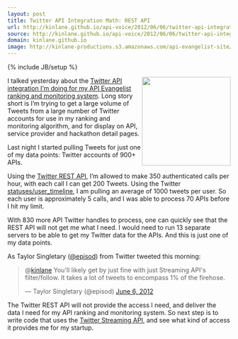 ```yaml
---
layout: post
title: Twitter API Integration Math: REST API
url: http://kinlane.github.io/api-voice/2012/06/06/twitter-api-integration-math-rest-api/
source: http://kinlane.github.io/api-voice/2012/06/06/twitter-api-integration-math-rest-api/
domain: kinlane.github.io
image: http://kinlane-productions.s3.amazonaws.com/api-evangelist-site/blog/twitter-bird-blue-on-white.png
---
```

{% include JB/setup %}<p><p><img src="http://kinlane-productions.s3.amazonaws.com/twitter/twitter-bird-blue-on-white.png" alt="" width="200" align="right" /></p>
<p>I talked yesterday about the <a title="Twitter API Integration I'm doing for my API ranking and monitoring system" href="/2012/06/05/doing-the-twitter-api-integration-math/">Twitter API integration I&rsquo;m doing for my API Evangelist ranking and monitoring system</a>.  Long story short is I&rsquo;m trying to get a large volume of Tweets from a large number of Twitter accounts for use in my ranking and monitoring algorithm, and for display on API, service provider and hackathon detail pages.</p>
<p>Last night I started pulling Tweets for just one of my data points:  Twitter accounts of 900+ APIs.</p>
<p>Using the <a title="Twitter REST API" href="https://dev.twitter.com/docs/api">Twitter REST API</a>, I&rsquo;m allowed to make 350 authenticated calls per hour, with each call I can get 200 Tweets.  Using the Twitter <a href="https://dev.twitter.com/docs/api/1/get/statuses/user_timeline">statuses/user_timeline</a>, I am pulling an average of 1000 tweets per user.  So each user is approximately 5 calls, and I was able to process 70 APIs before I hit my limit.</p>
<p>With 830 more API Twitter handles to process, one can quickly see that the REST API will not get me what I need.  I would need to run 13 separate servers to be able to get my Twitter data for the APIs.  And this is just one of my data points.</p>
<p>As Taylor Singletary (<a title="@episod" href="https://twitter.com/#!/episod">@episod</a>) from Twitter tweeted this morning:</p>
<blockquote class="twitter-tweet">
<p>@<a href="https://twitter.com/kinlane">kinlane</a> You'll likely get by just fine with just Streaming API's filter/follow. It takes a lot of tweets to encompass 1% of the firehose.</p>
&mdash; Taylor Singletary (@episod) <a href="https://twitter.com/episod/status/210400888928481281">June 6, 2012</a></blockquote>
<script src="http://platform.twitter.com/widgets.js"></script>
<p>The Twitter REST API will not provide the access I need, and deliver the data I need for my API ranking and monitoring system.  So next step is to write code that uses the <a href="https://dev.twitter.com/docs/streaming-apis">Twitter Streaming API</a>, and see what kind of access it provides me for my startup.</p></p>
